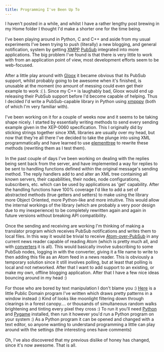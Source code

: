 ```yaml
---
title: Programming I've Been Up To
---
```

I haven't posted in a while, and whilst I have a rather lengthy post brewing in my Home folder I thought I'd make a shorter one for the time being.<br /><br />I've been playing around in Python,  C and C++ and aside from my usual experiments I've been trying to push (literally) a new blogging, and general notification, system by getting <a href="http://www.xmpp.org/rfcs/rfc3920.html">XMPP</a> <a href="http://www.xmpp.org/extensions/xep-0060.html">PubSub</a> integrated into more applications. The big problem I've found is that there is very little to work with from an application point of view, most development efforts seem to be web-focused.<br /><br />After a little play around with <a href="http://camaya.net/gloox">Gloox</a> it became obvious that its PubSub support, whilst probably going to be awesome when it's finished, is unusable at the moment (no amount of messing could even get their example to work :( ). Since my C++ is laughably bad, Gloox would end up releasing their PubSub support before I'd become capable of helping. Thus I decided I'd write a PubSub-capable library in Python using <a href="http://xmpppy.sourceforge.net/">xmpppy</a> (both of which I'm very familiar with).<br /><br />I've been working on it for a couple of weeks now and it seems to be taking shape nicely. I started by essentially writing methods to send every sending example given in the XEP-0060 specification. This I originally did by sticking strings together since XML libraries are usually over my head, but now that they're all there I've decided to take the plunge into using XML programmatically and have learned to use <a href="http://effbot.org/zone/element-index.htm">elementtree</a> to rewrite these methods (rewriting them as I test them).<br /><br />In the past couple of days I've been working on dealing with the replies being sent back from the server, and have implemented a way for replies to be sent to handling functions defined within the original message's sending method. The reply handlers add to and alter an XML tree containing all known servers, their capabilities, their nodes, node configurations, subscribers, etc. which can be used by applications as 'get' capability. After the handling functions have 100% coverage I'd like to add a set of abstracted methods (true getters and setters) to make using the library more Object Oriented, more Python-like and more intuitive. This would allow the internal workings of the library (which are probably a very poor design due to my inexperience) to be completely rewritten again and again in future versions without breaking API compatibility.<br /><br />Once the sending and receiving are working I'm thinking of making a translator program which receives PubSub notifications and writes them to local files. In this way it would be trivial to receive <a href="http://www.xmpp.org/internet-drafts/draft-saintandre-atompub-notify-07.html">Atom-over-PubSub</a> in any current news reader capable of reading Atom (which is pretty much all, and with <a href="http://www.google.com/search?ie=UTF-8&amp;oe=UTF-8&amp;q=rss+atom+convert">converters</a> it is all). This would basically involve subscribing to some PubSub nodes, logging in with the converter, giving it a file name to write to then adding this file as an Atom feed in a news reader. This is obviously a temporary solution since it still involves polling, but at least that polling is local and not networked. After that I want to add support to an existing, or make my own, offline blogging application. After that I have a few nice ideas bouncing around in my head :)<br /><br />For those who are bored by text manipulation I don't blame you :) <a href="/git/python-random-walks/git/branches/master/MoonlightForest.py">Here</a> is a little Public Domain program I've written which draws pretty patterns in a window instead :) Kind of looks like moonlight filtering down through clearings in a forest canopy.... or thousands of simultaneous random walks brightening and tinting every pixel they cross :) To run it you'll need <a href="http://python.org/">Python</a> and <a href="http://www.pygame.org/news.html">Pygame</a> installed, then run it however you'd run a Python program on your system :) As a Python program it can be opened and changed with a text editor, so anyone wanting to understand programming a little can play around with the settings (the interesting ones have comments)<br /><br />Oh, I've also discovered that my previous dislike of honey has changed, since it's now awesome. That is all.
